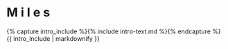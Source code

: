 <div class="well">
    <div class="row">
        <div class="col-md-12">
            <h1 class="text-center christmas">
                <span>M</span>
                <span>i</span>
                <span>l</span>
                <span>e</span>
                <span>s</span>
            </h1>
            <p>
                {% capture intro_include %}{% include intro-text.md %}{% endcapture %}
                {{ intro_include | markdownify }}
            </p>
        </div>
    </div>
</div>
